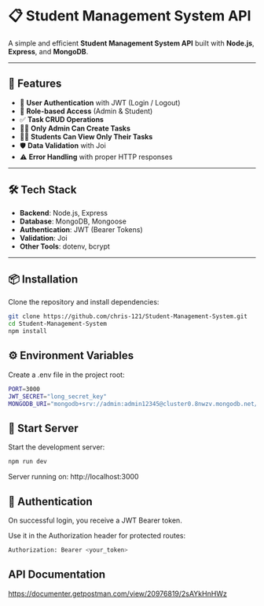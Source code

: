 # 📋 Student Management System API

A simple and efficient **Student Management System API** built with **Node.js**, **Express**, and **MongoDB**.

---

## 🚀 Features

- 🔐 **User Authentication** with JWT (Login / Logout)
- 👥 **Role-based Access** (Admin & Student)
- ✅ **Task CRUD Operations**
- 🧑‍🏫 **Only Admin Can Create Tasks**
- 👨‍🎓 **Students Can View Only Their Tasks**
- 🛡️ **Data Validation** with Joi
- ⚠️ **Error Handling** with proper HTTP responses

---

## 🛠️ Tech Stack

- **Backend**: Node.js, Express
- **Database**: MongoDB, Mongoose
- **Authentication**: JWT (Bearer Tokens)
- **Validation**: Joi
- **Other Tools**: dotenv, bcrypt

---

## 📦 Installation

Clone the repository and install dependencies:

```bash
git clone https://github.com/chris-121/Student-Management-System.git
cd Student-Management-System
npm install
```

## ⚙️ Environment Variables
Create a .env file in the project root:
```bash
PORT=3000
JWT_SECRET="long_secret_key"
MONGODB_URI="mongodb+srv://admin:admin12345@cluster0.8nwzv.mongodb.net/?retryWrites=true&w=majority&appName=Cluster0"
```

## 🚀 Start Server
Start the development server:
```bash
npm run dev
```
Server running on: http://localhost:3000

## 🔐 Authentication
On successful login, you receive a JWT Bearer token.

Use it in the Authorization header for protected routes:
```bash
Authorization: Bearer <your_token>
```

## API Documentation
https://documenter.getpostman.com/view/20976819/2sAYkHnHWz
